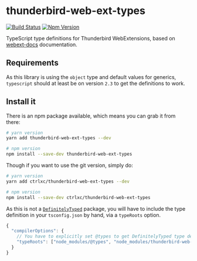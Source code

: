 # thunderbird-web-ext-types

[![Build Status][build-badge]][build-url]
[![Npm Version][npm-badge]][npm-url]

TypeScript type definitions for Thunderbird WebExtensions, based on [webext-docs](https://thunderbird-webextensions.readthedocs.io) documentation.

## Requirements

As this library is using the `object` type and default values for generics,
`typescript` should at least be on version `2.3` to get the definitions to work.

## Install it

There is an npm package available, which means you can grab it from there:

```sh
# yarn version
yarn add thunderbird-web-ext-types --dev

# npm version
npm install --save-dev thunderbird-web-ext-types
```

Though if you want to use the git version, simply do:

```sh
# yarn version
yarn add ctrlxc/thunderbird-web-ext-types --dev

# npm version
npm install --save-dev ctrlxc/thunderbird-web-ext-types
```

As this is not a [`DefinitelyTyped`][definitely-typed] package, you will have to
include the type definition in your `tsconfig.json` by hand, via a `typeRoots`
option.

```js
{
  "compilerOptions": {
    // You have to explicitly set @types to get DefinitelyTyped type definitions
    "typeRoots": ["node_modules/@types", "node_modules/thunderbird-web-ext-types"],
  }
}
```

[build-badge]: https://travis-ci.org/ctrlxc/thunderbird-web-ext-types.svg?branch=master
[build-url]: https://travis-ci.org/ctrlxc/thunderbird-web-ext-types
[definitely-typed]: https://github.com/DefinitelyTyped/DefinitelyTyped/
[npm-badge]: https://img.shields.io/npm/v/thunderbird-web-ext-types.svg
[npm-url]: https://www.npmjs.com/package/thunderbird-web-ext-types
